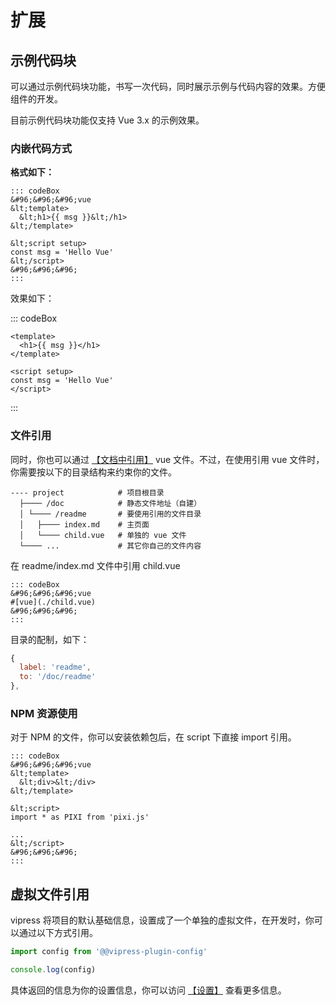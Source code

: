# 扩展

## 示例代码块

可以通过示例代码块功能，书写一次代码，同时展示示例与代码内容的效果。方便组件的开发。

目前示例代码块功能仅支持 Vue 3.x 的示例效果。

### 内嵌代码方式

**格式如下：**

```
::: codeBox
&#96;&#96;&#96;vue
&lt;template>
  &lt;h1>{{ msg }}&lt;/h1>
&lt;/template>

&lt;script setup>
const msg = 'Hello Vue' 
&lt;/script>
&#96;&#96;&#96;
:::
```

效果如下：

::: codeBox
```vue
<template>
  <h1>{{ msg }}</h1>
</template>

<script setup>
const msg = 'Hello Vue' 
</script>
```
:::

### 文件引用

同时，你也可以通过 [【文档中引用】](/docs/doc#文件内嵌) vue 文件。不过，在使用引用 vue 文件时，你需要按以下的目录结构来约束你的文件。

```
---- project            # 项目根目录
  ├──── /doc            # 静态文件地址（自建）
  │ └──── /readme       # 要使用引用的文件目录
  │   ├──── index.md    # 主页面
  │   └──── child.vue   # 单独的 vue 文件
  └──── ...             # 其它你自己的文件内容
```

在 readme/index.md 文件中引用 child.vue

```
::: codeBox
&#96;&#96;&#96;vue
#[vue](./child.vue)  
&#96;&#96;&#96;
:::
```

目录的配制，如下：

```js
{
  label: 'readme',
  to: '/doc/readme'
},
```

### NPM 资源使用

对于 NPM 的文件，你可以安装依赖包后，在 script 下直接 import 引用。

```
::: codeBox
&#96;&#96;&#96;vue
&lt;template>
  &lt;div>&lt;/div>
&lt;/template>

&lt;script>
import * as PIXI from 'pixi.js'

...
&lt;/script>
&#96;&#96;&#96;
:::
```

## 虚拟文件引用

vipress 将项目的默认基础信息，设置成了一个单独的虚拟文件，在开发时，你可以通过以下方式引用。

```js
import config from '@@vipress-plugin-config'

console.log(config)
```

具体返回的信息为你的设置信息，你可以访问 [【设置】](/docs/setting) 查看更多信息。